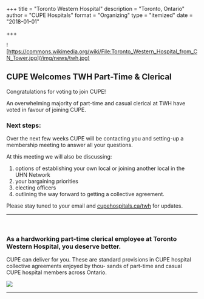 +++
title = "Toronto Western Hospital"
description = "Toronto, Ontario"
author = "CUPE Hospitals"
format = "Organizing"
type = "itemized"
date = "2018-01-01"

+++


![https://commons.wikimedia.org/wiki/File:Toronto_Western_Hospital_from_CN_Tower.jpg](/img/news/twh.jpg)



## CUPE Welcomes TWH Part-Time & Clerical

Congratulations for voting to join CUPE!

An overwhelming majority of part-time and casual clerical at TWH have voted in favour of joining CUPE.

### Next steps:

Over the next few weeks CUPE will be contacting you and setting-up a membership meeting to answer all your questions. 

At this meeting we will also be discussing:


1. options of establishing your own local or joining another local in the UHN Network
2. your bargaining priorities
3. electing officers
4. outlining the way forward to getting a collective agreement.



Please stay tuned to your email and [cupehospitals.ca/twh](http://cupehospitals.ca/twh) for updates. 



---

</br>


### As a hardworking part-time clerical employee at Toronto Western Hospital, you deserve better. 

CUPE can deliver for you. These are standard provisions in CUPE hospital collective agreements enjoyed by thou- sands of part-time and casual CUPE hospital members across Ontario.

![](/img/advantage-twh.png)

---

